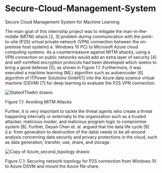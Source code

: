 # Secure-Cloud-Management-System
Secure Cloud Management System for Machine Learning


The main goal of this internship project was to mitigate the man-in-the-middle (MITM)
attack [2, 3] problem during communication with the point-to-site (P2S) virtual private
network (VPN) connection between the on-premise host system(i.e. Windows 10 PC) to
Microsoft Azure cloud computing systems. As a countermeasure against MITM attacks,
using a VPN connection on public networks would add an extra layer of security [4] and
self-certified encryption protocols had been developed which seems to bring a good defense [5],
as shown in Figure 1.1. Furthermore, it was executed a machine learning (ML) algorithm
such as autoencoder [6] algorithm of ITPower Solutions GmbH[1] into the Azure data science
virtual machine (DSVM) [7] for deep learning to evaluate the P2S VPN connection.

![StateofTheArt drawio](https://github.com/khansiddique/Secure-Cloud-Management-System/assets/44813868/b117093d-0a06-4338-90c9-0e2aeb563946)

Figure 1.1: Avoiding MITM Attacks

Further, it is very important to tackle the threat agents who create a threat happening
internally or externally to the organization such as a trusted attacker, malicious insider, and
malicious program logic to compromise system [8]. Further, Deyan Chen et. al. argued
that the data life cycle [9] (i.e. from generation to destruction of the data) needs to be
all-around analysis concerning data security and privacy protections in the cloud, such as
data generation, transfer, use, share, and storage.

![Copy of Azure_second_topology drawio](https://github.com/khansiddique/Secure-Cloud-Management-System/assets/44813868/83663616-af25-4d58-9d9d-f663fa807094)

Figure C.1: Securing network topology for P2S connection from Windows 10 to Azure DSVM
and mount the Azure file share.
